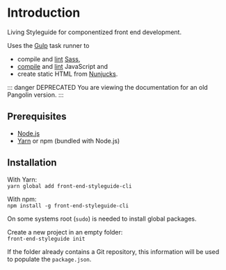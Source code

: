 # Introduction

Living Styleguide for componentized front end development.

Uses the [Gulp](http://gulpjs.com/) task runner to
* compile and [lint](https://stylelint.io/) [Sass](http://sass-lang.com/),
* [compile](https://babeljs.io/) and [lint](http://eslint.org/) JavaScript and
* create static HTML from [Nunjucks](https://mozilla.github.io/nunjucks/).

::: danger DEPRECATED
You are viewing the documentation for an old Pangolin version.
:::


## Prerequisites

* [Node.js](https://nodejs.org/)
* [Yarn](https://yarnpkg.com/) or npm (bundled with Node.js)


## Installation

With Yarn:  
`yarn global add front-end-styleguide-cli`

With npm:  
`npm install -g front-end-styleguide-cli`

On some systems root (`sudo`) is needed to install global packages.

Create a new project in an empty folder:  
`front-end-styleguide init`

If the folder already contains a Git repository, this information will be used to populate the `package.json`.
